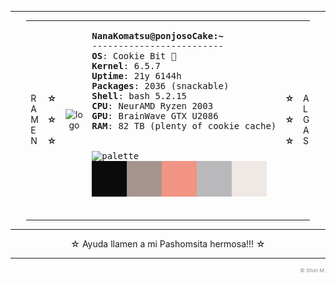<!--- Ayuda, llamen a dios!!! --->
---

<div align="left">
<table style="width: 90%; margin: auto;">
  <tr>
    <td>
      R <br> A <br> M <br> E <br> N
    </td>
    <td style="width: 10%; text-align: right;">
      <b>☆</b> <br><br> <b>☆</b> <br><br> <b>☆</b>
    </td>
    <td style="width: 30%; text-align: center;">
      <img src="https://github.com/PachonCake/PachonCake/raw/main/Ponjoso.jpg" alt="logo" width="350">
    </td>
    <td style="width: 30%; text-align: left;">
      <pre>
<b>NanaKomatsu@ponjosoCake:~</b>
-------------------------
<b>OS</b>: Cookie Bit 🍪
<b>Kernel</b>: 6.5.7
<b>Uptime</b>: 21y 6144h
<b>Packages</b>: 2036 (snackable)
<b>Shell</b>: bash 5.2.15
<b>CPU</b>: NeurAMD Ryzen 2003
<b>GPU</b>: BrainWave GTX U2086
<b>RAM</b>: 82 TB (plenty of cookie cache)
        <br>
<img src="https://github.com/PachonCake/PachonCake/raw/main/PomStar.jpg" alt="palette" width="120px">
<img src="https://github.com/PachonCake/PachonCake/raw/main/PonjoPal.png" alt="palette" width="280px">
      </pre>
    </td>
    <td style="width: 10%; text-align: right;">
      <b>☆</b> <br><br> <b>☆</b> <br><br> <b>☆</b>
    </td>
    <td>
      A <br> L <br> G <br> A <br> S
    </td>
  </tr>
</table>
</div>

---
<div align="center" >
  
  <p>☆ Ayuda llamen a mi Pashomsita hermosa!!! ☆</p>
  
</div>

---
<p align="right" style="color:#888; font-size: 8px;">
&copy; Shun M. 
</p>
